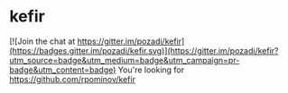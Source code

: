 # kefir

[![Join the chat at https://gitter.im/pozadi/kefir](https://badges.gitter.im/pozadi/kefir.svg)](https://gitter.im/pozadi/kefir?utm_source=badge&utm_medium=badge&utm_campaign=pr-badge&utm_content=badge)
You're looking for https://github.com/rpominov/kefir
